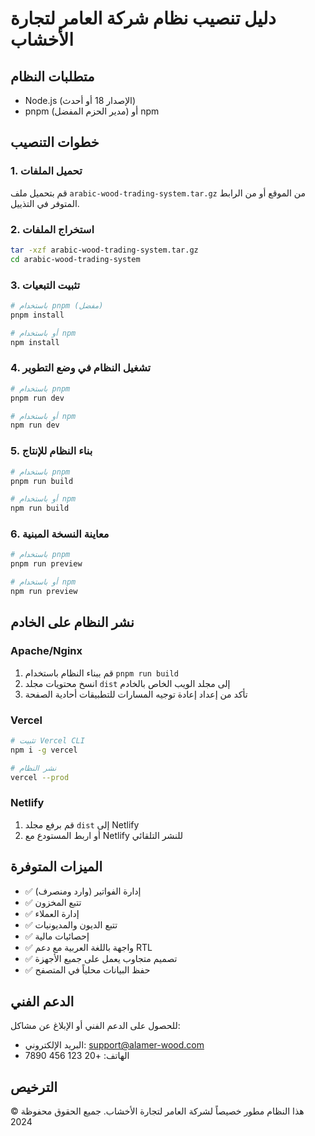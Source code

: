 # دليل تنصيب نظام شركة العامر لتجارة الأخشاب

## متطلبات النظام

- Node.js (الإصدار 18 أو أحدث)
- pnpm (مدير الحزم المفضل) أو npm

## خطوات التنصيب

### 1. تحميل الملفات
قم بتحميل ملف `arabic-wood-trading-system.tar.gz` من الموقع أو من الرابط المتوفر في التذييل.

### 2. استخراج الملفات
```bash
tar -xzf arabic-wood-trading-system.tar.gz
cd arabic-wood-trading-system
```

### 3. تثبيت التبعيات
```bash
# باستخدام pnpm (مفضل)
pnpm install

# أو باستخدام npm
npm install
```

### 4. تشغيل النظام في وضع التطوير
```bash
# باستخدام pnpm
pnpm run dev

# أو باستخدام npm
npm run dev
```

### 5. بناء النظام للإنتاج
```bash
# باستخدام pnpm
pnpm run build

# أو باستخدام npm
npm run build
```

### 6. معاينة النسخة المبنية
```bash
# باستخدام pnpm
pnpm run preview

# أو باستخدام npm
npm run preview
```

## نشر النظام على الخادم

### Apache/Nginx
1. قم ببناء النظام باستخدام `pnpm run build`
2. انسخ محتويات مجلد `dist` إلى مجلد الويب الخاص بالخادم
3. تأكد من إعداد إعادة توجيه المسارات للتطبيقات أحادية الصفحة

### Vercel
```bash
# تثبيت Vercel CLI
npm i -g vercel

# نشر النظام
vercel --prod
```

### Netlify
1. قم برفع مجلد `dist` إلى Netlify
2. أو اربط المستودع مع Netlify للنشر التلقائي

## الميزات المتوفرة

- ✅ إدارة الفواتير (وارد ومنصرف)
- ✅ تتبع المخزون
- ✅ إدارة العملاء
- ✅ تتبع الديون والمديونيات
- ✅ إحصائيات مالية
- ✅ واجهة باللغة العربية مع دعم RTL
- ✅ تصميم متجاوب يعمل على جميع الأجهزة
- ✅ حفظ البيانات محلياً في المتصفح

## الدعم الفني

للحصول على الدعم الفني أو الإبلاغ عن مشاكل:
- البريد الإلكتروني: support@alamer-wood.com
- الهاتف: +20 123 456 7890

## الترخيص

هذا النظام مطور خصيصاً لشركة العامر لتجارة الأخشاب.
جميع الحقوق محفوظة © 2024